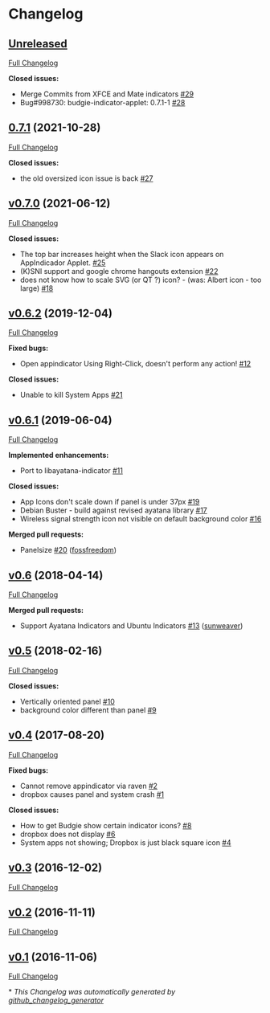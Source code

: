 # Changelog

## [Unreleased](https://github.com/ubuntubudgie/budgie-indicator-applet/tree/HEAD)

[Full Changelog](https://github.com/ubuntubudgie/budgie-indicator-applet/compare/0.7.1...HEAD)

**Closed issues:**

- Merge Commits from XFCE and Mate indicators [\#29](https://github.com/UbuntuBudgie/budgie-indicator-applet/issues/29)
- Bug\#998730: budgie-indicator-applet: 0.7.1-1 [\#28](https://github.com/UbuntuBudgie/budgie-indicator-applet/issues/28)

## [0.7.1](https://github.com/ubuntubudgie/budgie-indicator-applet/tree/0.7.1) (2021-10-28)

[Full Changelog](https://github.com/ubuntubudgie/budgie-indicator-applet/compare/v0.7.0...0.7.1)

**Closed issues:**

- the old oversized icon issue is back [\#27](https://github.com/UbuntuBudgie/budgie-indicator-applet/issues/27)

## [v0.7.0](https://github.com/ubuntubudgie/budgie-indicator-applet/tree/v0.7.0) (2021-06-12)

[Full Changelog](https://github.com/ubuntubudgie/budgie-indicator-applet/compare/v0.6.2...v0.7.0)

**Closed issues:**

- The top bar increases height when the Slack icon appears on AppIndicador Applet. [\#25](https://github.com/UbuntuBudgie/budgie-indicator-applet/issues/25)
- \(K\)SNI support and google chrome hangouts extension [\#22](https://github.com/UbuntuBudgie/budgie-indicator-applet/issues/22)
- does not know how to scale SVG \(or QT ?\) icon? - \(was: Albert icon - too large\) [\#18](https://github.com/UbuntuBudgie/budgie-indicator-applet/issues/18)

## [v0.6.2](https://github.com/ubuntubudgie/budgie-indicator-applet/tree/v0.6.2) (2019-12-04)

[Full Changelog](https://github.com/ubuntubudgie/budgie-indicator-applet/compare/v0.6.1...v0.6.2)

**Fixed bugs:**

- Open appindicator Using Right-Click, doesn't perform any action! [\#12](https://github.com/UbuntuBudgie/budgie-indicator-applet/issues/12)

**Closed issues:**

- Unable to kill System Apps [\#21](https://github.com/UbuntuBudgie/budgie-indicator-applet/issues/21)

## [v0.6.1](https://github.com/ubuntubudgie/budgie-indicator-applet/tree/v0.6.1) (2019-06-04)

[Full Changelog](https://github.com/ubuntubudgie/budgie-indicator-applet/compare/v0.6...v0.6.1)

**Implemented enhancements:**

- Port to libayatana-indicator [\#11](https://github.com/UbuntuBudgie/budgie-indicator-applet/issues/11)

**Closed issues:**

- App Icons don't scale down if panel is under 37px [\#19](https://github.com/UbuntuBudgie/budgie-indicator-applet/issues/19)
- Debian Buster - build against revised ayatana library [\#17](https://github.com/UbuntuBudgie/budgie-indicator-applet/issues/17)
- Wireless signal strength icon not visible on default background color [\#16](https://github.com/UbuntuBudgie/budgie-indicator-applet/issues/16)

**Merged pull requests:**

- Panelsize [\#20](https://github.com/UbuntuBudgie/budgie-indicator-applet/pull/20) ([fossfreedom](https://github.com/fossfreedom))

## [v0.6](https://github.com/ubuntubudgie/budgie-indicator-applet/tree/v0.6) (2018-04-14)

[Full Changelog](https://github.com/ubuntubudgie/budgie-indicator-applet/compare/v0.5...v0.6)

**Merged pull requests:**

- Support Ayatana Indicators and Ubuntu Indicators [\#13](https://github.com/UbuntuBudgie/budgie-indicator-applet/pull/13) ([sunweaver](https://github.com/sunweaver))

## [v0.5](https://github.com/ubuntubudgie/budgie-indicator-applet/tree/v0.5) (2018-02-16)

[Full Changelog](https://github.com/ubuntubudgie/budgie-indicator-applet/compare/v0.4...v0.5)

**Closed issues:**

- Vertically oriented panel [\#10](https://github.com/UbuntuBudgie/budgie-indicator-applet/issues/10)
- background color different than panel [\#9](https://github.com/UbuntuBudgie/budgie-indicator-applet/issues/9)

## [v0.4](https://github.com/ubuntubudgie/budgie-indicator-applet/tree/v0.4) (2017-08-20)

[Full Changelog](https://github.com/ubuntubudgie/budgie-indicator-applet/compare/v0.3...v0.4)

**Fixed bugs:**

- Cannot remove appindicator via raven [\#2](https://github.com/UbuntuBudgie/budgie-indicator-applet/issues/2)
- dropbox causes panel and system crash [\#1](https://github.com/UbuntuBudgie/budgie-indicator-applet/issues/1)

**Closed issues:**

- How to get Budgie show certain indicator icons? [\#8](https://github.com/UbuntuBudgie/budgie-indicator-applet/issues/8)
- dropbox does not display [\#6](https://github.com/UbuntuBudgie/budgie-indicator-applet/issues/6)
- System apps not showing; Dropbox is just black square icon [\#4](https://github.com/UbuntuBudgie/budgie-indicator-applet/issues/4)

## [v0.3](https://github.com/ubuntubudgie/budgie-indicator-applet/tree/v0.3) (2016-12-02)

[Full Changelog](https://github.com/ubuntubudgie/budgie-indicator-applet/compare/v0.2...v0.3)

## [v0.2](https://github.com/ubuntubudgie/budgie-indicator-applet/tree/v0.2) (2016-11-11)

[Full Changelog](https://github.com/ubuntubudgie/budgie-indicator-applet/compare/v0.1...v0.2)

## [v0.1](https://github.com/ubuntubudgie/budgie-indicator-applet/tree/v0.1) (2016-11-06)

[Full Changelog](https://github.com/ubuntubudgie/budgie-indicator-applet/compare/b56d201da85d9821bd234a3eab728e2734d9af26...v0.1)



\* *This Changelog was automatically generated by [github_changelog_generator](https://github.com/github-changelog-generator/github-changelog-generator)*
